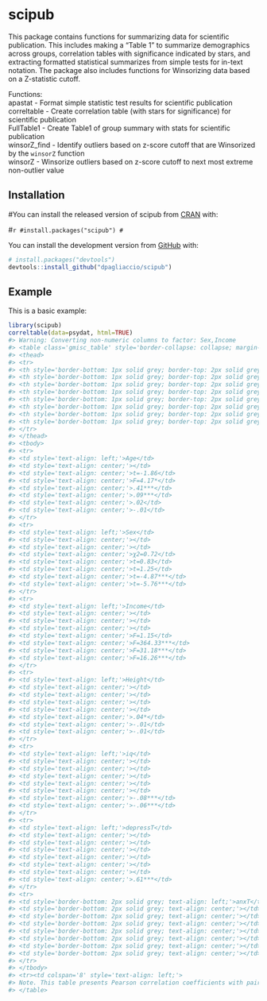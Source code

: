 
<!-- README.md is generated from README.Rmd. Please edit that file -->

# scipub

<!-- badges: start -->

<!-- badges: end -->

This package contains functions for summarizing data for scientific
publication. This includes making a “Table 1” to summarize demographics
across groups, correlation tables with significance indicated by stars,
and extracting formatted statistical summarizes from simple tests for
in-text notation. The package also includes functions for Winsorizing
data based on a Z-statistic cutoff.

Functions:  
apastat - Format simple statistic test results for scientific
publication  
correltable - Create correlation table (with stars for significance) for
scientific publication  
FullTable1 - Create Table1 of group summary with stats for scientific
publication  
winsorZ\_find - Identify outliers based on z-score cutoff that are
Winsorized by the `winsorZ` function  
winsorZ - Winsorize outliers based on z-score cutoff to next most
extreme non-outlier value

## Installation

\#You can install the released version of scipub from
[CRAN](https://CRAN.R-project.org) with:

\#`r #install.packages("scipub") #`

You can install the development version from
[GitHub](https://github.com/) with:

``` r
# install.packages("devtools")
devtools::install_github("dpagliaccio/scipub")
```

## Example

This is a basic example:

``` r
library(scipub)
correltable(data=psydat, html=TRUE)
#> Warning: Converting non-numeric columns to factor: Sex,Income
#> <table class='gmisc_table' style='border-collapse: collapse; margin-top: 1em; margin-bottom: 1em;' >
#> <thead>
#> <tr>
#> <th style='border-bottom: 1px solid grey; border-top: 2px solid grey;'> </th>
#> <th style='border-bottom: 1px solid grey; border-top: 2px solid grey; text-align: center;'>Age</th>
#> <th style='border-bottom: 1px solid grey; border-top: 2px solid grey; text-align: center;'>Sex</th>
#> <th style='border-bottom: 1px solid grey; border-top: 2px solid grey; text-align: center;'>Income</th>
#> <th style='border-bottom: 1px solid grey; border-top: 2px solid grey; text-align: center;'>Height</th>
#> <th style='border-bottom: 1px solid grey; border-top: 2px solid grey; text-align: center;'>iq</th>
#> <th style='border-bottom: 1px solid grey; border-top: 2px solid grey; text-align: center;'>depressT</th>
#> <th style='border-bottom: 1px solid grey; border-top: 2px solid grey; text-align: center;'>anxT</th>
#> </tr>
#> </thead>
#> <tbody>
#> <tr>
#> <td style='text-align: left;'>Age</td>
#> <td style='text-align: center;'></td>
#> <td style='text-align: center;'>t=-1.86</td>
#> <td style='text-align: center;'>F=4.17*</td>
#> <td style='text-align: center;'>.41***</td>
#> <td style='text-align: center;'>.09***</td>
#> <td style='text-align: center;'>.02</td>
#> <td style='text-align: center;'>-.01</td>
#> </tr>
#> <tr>
#> <td style='text-align: left;'>Sex</td>
#> <td style='text-align: center;'></td>
#> <td style='text-align: center;'></td>
#> <td style='text-align: center;'>χ2=0.72</td>
#> <td style='text-align: center;'>t=0.83</td>
#> <td style='text-align: center;'>t=1.25</td>
#> <td style='text-align: center;'>t=-4.87***</td>
#> <td style='text-align: center;'>t=-5.76***</td>
#> </tr>
#> <tr>
#> <td style='text-align: left;'>Income</td>
#> <td style='text-align: center;'></td>
#> <td style='text-align: center;'></td>
#> <td style='text-align: center;'></td>
#> <td style='text-align: center;'>F=1.15</td>
#> <td style='text-align: center;'>F=364.33***</td>
#> <td style='text-align: center;'>F=31.18***</td>
#> <td style='text-align: center;'>F=16.26***</td>
#> </tr>
#> <tr>
#> <td style='text-align: left;'>Height</td>
#> <td style='text-align: center;'></td>
#> <td style='text-align: center;'></td>
#> <td style='text-align: center;'></td>
#> <td style='text-align: center;'></td>
#> <td style='text-align: center;'>.04*</td>
#> <td style='text-align: center;'>-.01</td>
#> <td style='text-align: center;'>-.01</td>
#> </tr>
#> <tr>
#> <td style='text-align: left;'>iq</td>
#> <td style='text-align: center;'></td>
#> <td style='text-align: center;'></td>
#> <td style='text-align: center;'></td>
#> <td style='text-align: center;'></td>
#> <td style='text-align: center;'></td>
#> <td style='text-align: center;'>-.08***</td>
#> <td style='text-align: center;'>-.06***</td>
#> </tr>
#> <tr>
#> <td style='text-align: left;'>depressT</td>
#> <td style='text-align: center;'></td>
#> <td style='text-align: center;'></td>
#> <td style='text-align: center;'></td>
#> <td style='text-align: center;'></td>
#> <td style='text-align: center;'></td>
#> <td style='text-align: center;'></td>
#> <td style='text-align: center;'>.61***</td>
#> </tr>
#> <tr>
#> <td style='border-bottom: 2px solid grey; text-align: left;'>anxT</td>
#> <td style='border-bottom: 2px solid grey; text-align: center;'></td>
#> <td style='border-bottom: 2px solid grey; text-align: center;'></td>
#> <td style='border-bottom: 2px solid grey; text-align: center;'></td>
#> <td style='border-bottom: 2px solid grey; text-align: center;'></td>
#> <td style='border-bottom: 2px solid grey; text-align: center;'></td>
#> <td style='border-bottom: 2px solid grey; text-align: center;'></td>
#> <td style='border-bottom: 2px solid grey; text-align: center;'></td>
#> </tr>
#> </tbody>
#> <tr><td colspan='8' style='text-align: left;'>
#> Note. This table presents Pearson correlation coefficients with pairwise deletion. N=4 missing Sex. N=404 missing Income. N=7 missing Height. N=179 missing iq. N=8 missing depressT. N=8 missing anxT.  Group differences for continuous and categorical variables are indicated by t-statistic/ANOVA F and chi-squared, respectively. * p<.05, ** p<.01, *** p<.001</td></tr>
#> </table>
```
